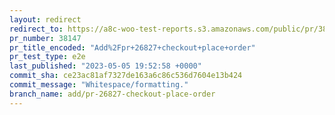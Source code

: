 ```yaml
---
layout: redirect
redirect_to: https://a8c-woo-test-reports.s3.amazonaws.com/public/pr/38147/e2e/index.html
pr_number: 38147
pr_title_encoded: "Add%2Fpr+26827+checkout+place+order"
pr_test_type: e2e
last_published: "2023-05-05 19:52:58 +0000"
commit_sha: ce23ac81af7327de163a6c86c536d7604e13b424
commit_message: "Whitespace/formatting."
branch_name: add/pr-26827-checkout-place-order
---
```

